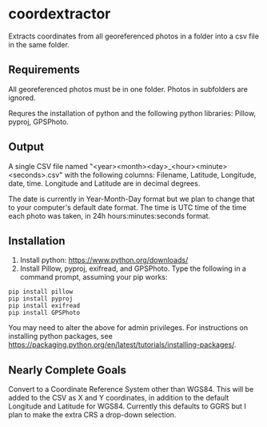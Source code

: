 # coordextractor
Extracts coordinates from all georeferenced photos in a folder into a csv file in the same folder.

## Requirements
All georeferenced photos must be in one folder. Photos in subfolders are ignored.

Requres the installation of python and the following python libraries: Pillow, pyproj, GPSPhoto.

## Output
A single CSV file named "&lt;year&gt;&lt;month&gt;&lt;day&gt;_&lt;hour&gt;&lt;minute&gt;&lt;seconds&gt;.csv" with the following columns: Filename, Latitude, Longitude, date, time. Longitude and Latitude are in decimal degrees.

The date is currently in Year-Month-Day format but we plan to change that to your computer's default date format. The time is UTC time of the time each photo was taken, in 24h hours:minutes:seconds format.

## Installation
  1. Install python: https://www.python.org/downloads/
  2. Install Pillow, pyproj, exifread, and GPSPhoto. Type the following in a command prompt, assuming your pip works:
  ```
  pip install pillow
  pip install pyproj
  pip install exifread
  pip install GPSPhoto
  ```
  You may need to alter the above for admin privileges. For instructions on installing python packages, see https://packaging.python.org/en/latest/tutorials/installing-packages/.

## Nearly Complete Goals
  
Convert to a Coordinate Reference System other than WGS84. This will be added to the CSV as X and Y coordinates, in addition to the default Longitude and Latitude for WGS84. Currently this defaults to GGRS but I plan to make the extra CRS a drop-down selection.
